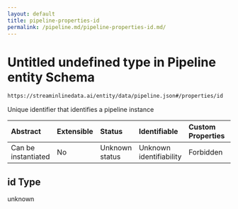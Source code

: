 ```yaml
---
layout: default
title: pipeline-properties-id
permalink: /pipeline.md/pipeline-properties-id.md/
---
```

# Untitled undefined type in Pipeline entity Schema

```txt
https://streaminlinedata.ai/entity/data/pipeline.json#/properties/id
```

Unique identifier that identifies a pipeline instance

| Abstract            | Extensible | Status         | Identifiable            | Custom Properties | Additional Properties | Access Restrictions | Defined In                                                         |
| :------------------ | :--------- | :------------- | :---------------------- | :---------------- | :-------------------- | :------------------ | :----------------------------------------------------------------- |
| Can be instantiated | No         | Unknown status | Unknown identifiability | Forbidden         | Allowed               | none                | [pipeline.json*](pipeline.md "open original schema") |

## id Type

unknown
